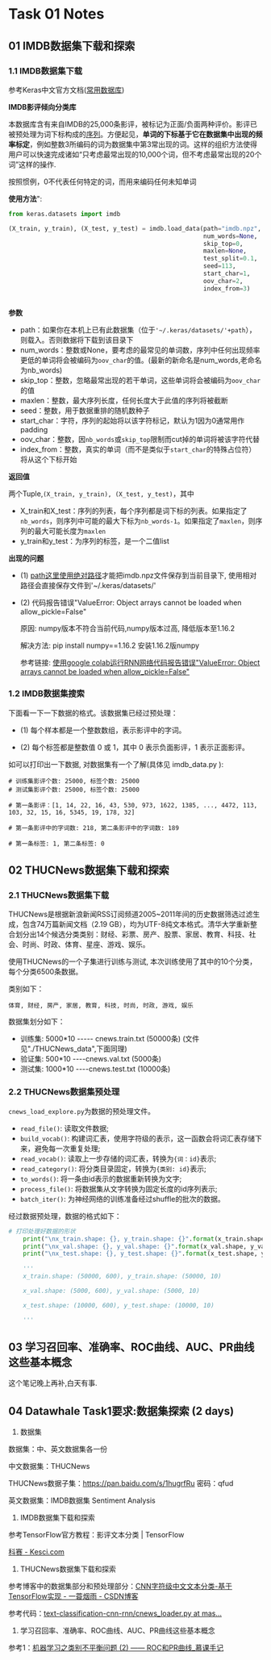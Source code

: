 # Task 01 Notes
## 01 IMDB数据集下载和探索

### 1.1 IMDB数据集下载

参考Keras中文官方文档([常用数据库](<https://keras-cn.readthedocs.io/en/latest/other/datasets/>))

**IMDB影评倾向分类库**

本数据库含有来自IMDB的25,000条影评，被标记为正面/负面两种评价。影评已被预处理为词下标构成的[序列](https://keras-cn.readthedocs.io/en/latest/preprocessing/sequence)。方便起见，**单词的下标基于它在数据集中出现的频率标定**，例如整数3所编码的词为数据集中第3常出现的词。这样的组织方法使得用户可以快速完成诸如“只考虑最常出现的10,000个词，但不考虑最常出现的20个词”这样的操作.

按照惯例，0不代表任何特定的词，而用来编码任何未知单词

**使用方法**":

```python
from keras.datasets import imdb

(X_train, y_train), (X_test, y_test) = imdb.load_data(path="imdb.npz",
                                                      num_words=None,
                                                      skip_top=0,
                                                      maxlen=None,
                                                      test_split=0.1,
                                                      seed=113,
                                                      start_char=1,
                                                      oov_char=2,
                                                      index_from=3)
             
```

**参数**

- path：如果你在本机上已有此数据集（位于`'~/.keras/datasets/'+path`），则载入。否则数据将下载到该目录下
- num_words：整数或None，要考虑的最常见的单词数，序列中任何出现频率更低的单词将会被编码为`oov_char`的值。(最新的新命名是num_words,老命名为nb_words)
- skip_top：整数，忽略最常出现的若干单词，这些单词将会被编码为`oov_char`的值
- maxlen：整数，最大序列长度，任何长度大于此值的序列将被截断
- seed：整数，用于数据重排的随机数种子
- start_char：字符，序列的起始将以该字符标记，默认为1因为0通常用作padding
- oov_char：整数，因`nb_words`或`skip_top`限制而cut掉的单词将被该字符代替
- index_from：整数，真实的单词（而不是类似于`start_char`的特殊占位符）将从这个下标开始

**返回值**

两个Tuple,`(X_train, y_train), (X_test, y_test)`，其中

- X_train和X_test：序列的列表，每个序列都是词下标的列表。如果指定了`nb_words`，则序列中可能的最大下标为`nb_words-1`。如果指定了`maxlen`，则序列的最大可能长度为`maxlen`
- y_train和y_test：为序列的标签，是一个二值list

**出现的问题**

- (1) <u>path这里使用绝对路径</u>才能把imdb.npz文件保存到当前目录下, 使用相对路径会直接保存文件到'~/.keras/datasets/'

- (2) 代码报告错误"ValueError: Object arrays cannot be loaded when allow_pickle=False"

  原因: numpy版本不符合当前代码,numpy版本过高, 降低版本至1.16.2

  解决方法: pip install numpy==1.16.2 安装1.16.2版numpy

  参考链接: [使用google colab运行RNN网络代码报告错误"ValueError: Object arrays cannot be loaded when allow_pickle=False"](<https://blog.csdn.net/scrence/article/details/89645854>)



### 1.2 IMDB数据集搜索

下面看一下一下数据的格式。该数据集已经过预处理：

- (1) 每个样本都是一个整数数组，表示影评中的字词。

- (2) 每个标签都是整数值 0 或 1，其中 0 表示负面影评，1 表示正面影评。

如可以打印出一下数据, 对数据集有一个了解(具体见 imdb_data.py ):

```
# 训练集影评个数: 25000, 标签个数: 25000
# 测试集影评个数: 25000, 标签个数: 25000

# 第一条影评：[1, 14, 22, 16, 43, 530, 973, 1622, 1385, ..., 4472, 113, 103, 32, 15, 16, 5345, 19, 178, 32]

# 第一条影评中的字词数: 218, 第二条影评中的字词数: 189

# 第一条标签: 1, 第二条标签: 0

```



## 02 THUCNews数据集下载和探索

### 2.1 THUCNews数据集下载

THUCNews是根据新浪新闻RSS订阅频道2005~2011年间的历史数据筛选过滤生成，包含74万篇新闻文档（2.19 GB），均为UTF-8纯文本格式。清华大学重新整合划分出14个候选分类类别：财经、彩票、房产、股票、家居、教育、科技、社会、时尚、时政、体育、星座、游戏、娱乐。

使用THUCNews的一个子集进行训练与测试, 本次训练使用了其中的10个分类，每个分类6500条数据。

类别如下：

```
体育, 财经, 房产, 家居, 教育, 科技, 时尚, 时政, 游戏, 娱乐
```

数据集划分如下：

- 训练集: 5000*10			 ----- cnews.train.txt  (50000条) (文件见"./THUCNews_data",下面同理)
- 验证集: 500*10               ----cnews.val.txt  (5000条)
- 测试集: 1000*10             ----cnews.test.txt  (10000条)



### 2.2 THUCNews数据集预处理

`cnews_load_explore.py`为数据的预处理文件。

- `read_file()`: 读取文件数据;
- `build_vocab()`: 构建词汇表，使用字符级的表示，这一函数会将词汇表存储下来，避免每一次重复处理;
- `read_vocab()`: 读取上一步存储的词汇表，转换为`{词：id}`表示;
- `read_category()`: 将分类目录固定，转换为`{类别: id}`表示;
- `to_words()`: 将一条由id表示的数据重新转换为文字;
- `process_file()`: 将数据集从文字转换为固定长度的id序列表示;
- `batch_iter()`: 为神经网络的训练准备经过shuffle的批次的数据。

经过数据预处理，数据的格式如下：

```python
# 打印处理好数据的形状
    print("\nx_train.shape: {}, y_train.shape: {}".format(x_train.shape, y_train.shape))
    print("\nx_val.shape: {}, y_val.shape: {}".format(x_val.shape, y_val.shape))
    print("\nx_test.shape: {}, y_test.shape: {}".format(x_test.shape, y_test.shape))
    
    '''
    x_train.shape: (50000, 600), y_train.shape: (50000, 10)

    x_val.shape: (5000, 600), y_val.shape: (5000, 10)

    x_test.shape: (10000, 600), y_test.shape: (10000, 10)

    '''     
```



## 03 学习召回率、准确率、ROC曲线、AUC、PR曲线这些基本概念

这个笔记晚上再补,白天有事.





## 04 Datawhale Task1要求:数据集探索 (2 days)

1. 数据集

数据集：中、英文数据集各一份

中文数据集：THUCNews

THUCNews数据子集：https://pan.baidu.com/s/1hugrfRu 密码：qfud

英文数据集：IMDB数据集 Sentiment Analysis

1. IMDB数据集下载和探索

参考TensorFlow官方教程：影评文本分类  |  TensorFlow

[科赛 - Kesci.com](https://www.kesci.com/home/project/5b6c05409889570010ccce90)

1. THUCNews数据集下载和探索

参考博客中的数据集部分和预处理部分：[CNN字符级中文文本分类-基于TensorFlow实现 - 一蓑烟雨 - CSDN博客](https://blog.csdn.net/u011439796/article/details/77692621)

参考代码：[text-classification-cnn-rnn/cnews_loader.py at mas...](https://github.com/gaussic/text-classification-cnn-rnn/blob/master/data/cnews_loader.py)

1. 学习召回率、准确率、ROC曲线、AUC、PR曲线这些基本概念

参考1：[机器学习之类别不平衡问题 (2) —— ROC和PR曲线_慕课手记](https://www.imooc.com/article/48072)

